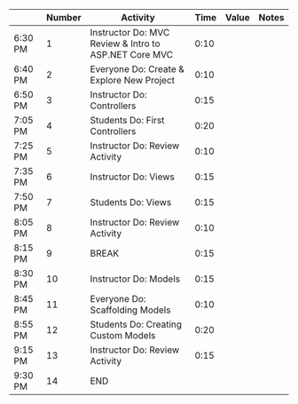 |         | Number | Activity                                         | Time | Value | Notes |
| ------- | ------ | ------------------------------------------------ | ---- | ----- | ----- |
| 6:30 PM | 1      | Instructor Do: MVC Review & Intro to ASP.NET Core MVC | 0:10 |       |       |
| 6:40 PM | 2      | Everyone Do: Create & Explore New Project        | 0:10 |       |       |
| 6:50 PM | 3      | Instructor Do: Controllers                       | 0:15 |       |       |
| 7:05 PM | 4      | Students Do: First Controllers                   | 0:20 |       |       |
| 7:25 PM | 5      | Instructor Do: Review Activity                   | 0:10 |       |       |
| 7:35 PM | 6      | Instructor Do: Views                             | 0:15 |       |       |
| 7:50 PM | 7      | Students Do: Views                               | 0:15 |       |       |
| 8:05 PM | 8      | Instructor Do: Review Activity                   | 0:10 |       |       |
| 8:15 PM | 9      | BREAK                                            | 0:15 |       |       |
| 8:30 PM | 10     | Instructor Do: Models                            | 0:15 |       |       |
| 8:45 PM | 11     | Everyone Do: Scaffolding Models                  | 0:10 |       |       |
| 8:55 PM | 12     | Students Do: Creating Custom Models              | 0:20 |       |       |
| 9:15 PM | 13     | Instructor Do: Review Activity                   | 0:15 |       |       |
| 9:30 PM | 14     | END                                              |      |       |       |
